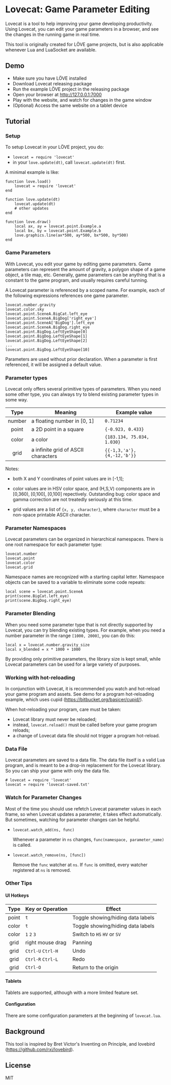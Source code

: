 
Lovecat: Game Parameter Editing
===============================

Lovecat is a tool to help improving your game developing productivity. Using
Lovecat, you can edit your game parameters in a browser, and see the changes
in the running game in real time.

This tool is originally created for LÖVE game projects, but is also applicable
whenever Lua and LuaSocket are available.

Demo
----

* Make sure you have LÖVE installed
* Download Lovecat releasing package
* Run the example LÖVE project in the releasing package
* Open your browser at http://127.0.0.1:7000
* Play with the website, and watch for changes in the game window
* (Optional) Access the same website on a tablet device

Tutorial
--------

### Setup

To setup Lovecat in your LÖVE project, you do:

* `lovecat = require 'lovecat'`
* in your `love.update(dt)`, call `lovecat.update(dt)` first.

A minimal example is like:

```
function love.load()
    lovecat = require 'lovecat'
end

function love.update(dt)
    lovecat.update(dt)
    # other updates
end

function love.draw()
    local ax, ay = lovecat.point.Example.a
    local bx, by = lovecat.point.Example.b
    love.graphics.line(ax*500, ay*500, bx*500, by*500)
end
```

### Game Parameters

With Lovecat, you edit your game by editing game parameters. Game parameters
can represent the amount of gravity, a polygon shape of a game object, a tile
map, etc. Generally, game parameters can be anything that is a constant to the
game program, and usually requires careful tunning.

A Lovecat parameter is referenced by a scoped name. For example, each of the
following expressions references one game parameter.

```
lovecat.number.gravity
lovecat.color.sky
lovecat.point.SceneA.BigCat.left_eye
lovecat.point.SceneA.BigDog['right_eye']
lovecat.point.SceneA['BigDog'].left_eye
lovecat.point.SceneA.BigDog.right_eye
lovecat.point.BigDog.LeftEyeShape[0]
lovecat.point.BigDog.LeftEyeShape[1]
lovecat.point.BigDog.LeftEyeShape[2]
...
lovecat.point.BigDog.LeftEyeShape[10]
```

Parameters are used without prior declaration. When a parameter is first
referenced, it will be assigned a default value.

### Parameter types

Lovecat only offers several primitive types of parameters. When you need some
other type, you can always try to blend existing parameter types in some way.

| Type    | Meaning                                  | Example value               |
|:-------:|------------------------------------------|-----------------------------|
| number  | a floating number in [0, 1]              | `0.71234`                   |
| point   | a 2D point in a square                   | `{-0.923, 0.433}`           |
| color   | a color                                  | `{183.134, 75.034, 1.030}`  |
| grid    | a infinite grid of ASCII characters      | `{{-1,3,'a'}, {4,-12,'b'}}` |

Notes:

* both X and Y coordinates of point values are in [-1,1];

* color values are in HSV color space, and (H,S,V) components are in [0,360),
  [0,100], [0,100] repectively. Outstanding bug: color space and gamma
  correction are not treatedly seriously at this time.

* grid values are a list of `{x, y, character}`, where `character` must be a
  non-space printable ASCII character.

### Parameter Namespaces

Lovecat parameters can be organized in hierarchical namespaces. There is one
root namespace for each parameter type:

```
lovecat.number
lovecat.point
lovecat.color
lovecat.grid
```

Namespace names are recognized with a starting capital letter. Namespace
objects can be saved to a variable to eliminate some code repeats:

```
local scene = lovecat.point.SceneA
print(scene.BigCat.left_eye)
print(scene.BigDog.right_eye)
```

### Parameter Blending

When you need some parameter type that is not directly supported by Lovecat,
you can try blending existing types. For example, when you need a number
parameter in the range `[1000, 2000]`, you can do this:

```
local x = lovecat.number.gravity_size
local x_blended = x * 1000 + 1000
```

By providing only primitive parameters, the library size is kept small, while
Lovecat parameters can be used for a large variety of purposes.

### Working with hot-reloading

In conjunction with Lovecat, it is recommended you watch and hot-reload your
game program and assets. See demo for a program hot-reloading example, which
uses cupid (https://bitbucket.org/basicer/cupid/).

When hot-reloading your program, care must be taken:

* Lovecat library must never be reloaded;
* instead, `lovecat.reload()` must be called before your game program reloads;
* a change of Lovecat data file should not trigger a program hot-reload.

### Data File

Lovecat parameters are saved to a data file. The data file itself is a valid
Lua program, and is meant to be a drop-in replacement for the Lovecat library.
So you can ship your game with only the data file.

```
# lovecat = require 'lovecat'
lovecat = require 'lovecat-saved.txt'
```

### Watch for Parameter Changes

Most of the time you should use refetch Lovecat parameter values in each
frame, so when Lovecat updates a parameter, it takes effect automatically. But
sometimes, watching for parameter changes can be helpful.

* `lovecat.watch_add(ns, func)`

    Whenever a parameter in `ns` changes, `func(namespace, parameter_name)` is
    called.

* `lovecat.watch_remove(ns, [func])`

    Remove the `func` watcher at `ns`. If `func` is omitted, every watcher
    registered at `ns` is removed.

### Other Tips

#### UI Hotkeys

| Type    | Key or Operation            | Effect                            |
|:-------:|-----------------------------|-----------------------------------|
| point   | `t`                         | Toggle showing/hiding data labels |
| color   | `t`                         | Toggle showing/hiding data labels |
| color   | `1` `2` `3`                 | Switch to `HS` `HV` or `SV`       |
| grid    | right mouse drag            | Panning                           |
| grid    | `Ctrl-U` `Ctrl-H`           | Undo                              |
| grid    | `Ctrl-R` `Ctrl-L`           | Redo                              |
| grid    | `Ctrl-O`                    | Return to the origin              |

#### Tablets

Tablets are supported, although with a more limited feature set.

#### Configuration

There are some configuration parameters at the beginning of `lovecat.lua`.

Background
----------

This tool is inspired by Bret Victor's Inventing on Principle, and lovebird
(https://github.com/rxi/lovebird).

License
-------

MIT